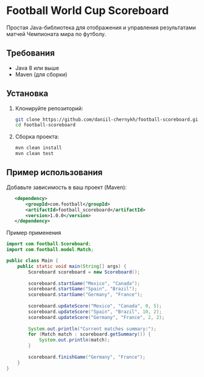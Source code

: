 # Football World Cup Scoreboard

Простая Java-библиотека для отображения и управления результатами матчей Чемпионата мира по футболу.

## Требования

- Java 8 или выше
- Maven (для сборки)

## Установка

1. Клонируйте репозиторий:
   ```bash
   git clone https://github.com/daniil-chernykh/football-scoreboard.git
   cd football-scoreboard
   ```
2. Сборка проекта:
    ```bash
   mvn clean install
   mvn clean test
   ```

## Пример использования 
Добавьте зависимость в ваш проект (Maven):
```xml
   <dependency>
       <groupId>com.football</groupId>
       <artifactId>football_scoreboard</artifactId>
       <version>1.0.0</version>
   </dependency>
```

Пример применения 
```java
import com.football.Scoreboard;
import com.football.model.Match;

public class Main {
    public static void main(String[] args) {
        Scoreboard scoreboard = new Scoreboard();
        
        scoreboard.startGame("Mexico", "Canada");
        scoreboard.startGame("Spain", "Brazil");
        scoreboard.startGame("Germany", "France");
        
        scoreboard.updateScore("Mexico", "Canada", 0, 5);
        scoreboard.updateScore("Spain", "Brazil", 10, 2);
        scoreboard.updateScore("Germany", "France", 2, 2);
        
        System.out.println("Current matches summary:");
        for (Match match : scoreboard.getSummary()) {
            System.out.println(match);
        }
        
        scoreboard.finishGame("Germany", "France");
    }
}
```
